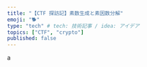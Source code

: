 ```yaml
---
title: "【CTF 探訪記】素数生成と素因数分解"
emoji: "🐕"
type: "tech" # tech: 技術記事 / idea: アイデア
topics: ["CTF", "crypto"]
published: false
---
```


a
